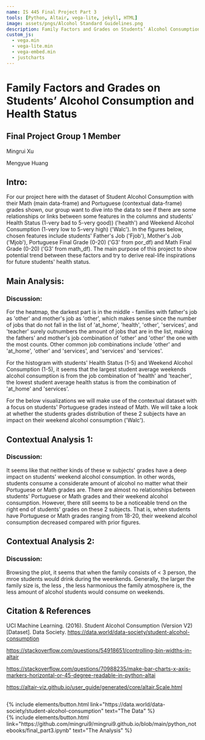 ```yaml
---
name: IS 445 Final Project Part 3
tools: [Python, Altair, vega-lite, jekyll, HTML]
image: assets/pngs/Alcohol Standard Guidelines.png
description: Family Factors and Grades on Students’ Alcohol Consumption and Health Status
custom_js:
  - vega.min
  - vega-lite.min
  - vega-embed.min
  - justcharts
---
```


# Family Factors and Grades on Students’ Alcohol Consumption and Health Status


## Final Project Group 1 Member

Mingrui Xu

Mengyue Huang


## Intro:
For our project here with the dataset of Student Alcohol Consumption with their Math (main data-frame) and Portuguese (contextual data-frame) grades shown, our group want to dive into the data to see if there are some relationships or links between some features in the columns and students' Health Status (1-very bad to 5-very good)) ('health') and Weekend Alcohol Consumption (1-very low to 5-very high) ('Walc'). In the figures below, chosen features include students' Father's Job ('Fjob'), Mother's Job ('Mjob'), Portuguese Final Grade (0-20) ('G3' from por_df) and Math Final Grade (0-20) ('G3' from math_df). The main purpose of this project to show potential trend between these factors and try to derive real-life inspirations for future students' health status.


## Main Analysis:
<vegachart schema-url="{{ site.baseurl }}/assets/json/main_dashboard.json" style="width: 100%"></vegachart>

### Discussion:
For the heatmap, the darkest part is in the middle - families with father's job as 'other' and mother's job as 'other', which makes sense since the number of jobs that do not fall in the list of 'at_home', 'health', 'other', 'services', and 'teacher' surely outnumbers the amount of jobs that are in the list, making the fathers' and mother's job combination of 'other' and 'other' the one with the most counts. Other common job combinations include 'other' and 'at_home', 'other' and 'services', and 'services' and 'services'.

For the histogram with students' Health Status (1-5) and Weekend Alcohol Consumption (1-5), it seems that the largest student average weekends alcohol consumption is from the job combination of 'health' and 'teacher', the lowest student average health status is from the combination of 'at_home' and 'services'.

For the below visualizations we will make use of the contextual dataset with a focus on students' Portuguese grades instead of Math. We will take a look at whether the students grades distribution of these 2 subjects have an impact on their weekend alcohol consumption ('Walc').


## Contextual Analysis 1:

<vegachart schema-url="{{ site.baseurl }}/assets/json/hist1_por.json" style="width: 100%"></vegachart>
<vegachart schema-url="{{ site.baseurl }}/assets/json/hist1_math.json" style="width: 100%"></vegachart>

### Discussion:
It seems like that neither kinds of these w subjects' grades have a deep impact on students' weekend alcohol consumption. In other words, students consume a considerate amount of alcohol no matter what their Portuguese or Math grades are. There are almost no relationships between students' Portuguese or Math grades and their weekend alcohol consumption. However, there still seems to be a noticeable trend on the right end of students' grades on these 2 subjects. That is, when students have Portuguese or Math grades ranging from 18-20, their weekend alcohol consumption decreased compared with prior figures.


## Contextual Analysis 2:

<vegachart schema-url="{{ site.baseurl }}/assets/json/heat2_por.json" style="width: 100%"></vegachart>

### Discussion:
Browsing the plot, it seems that when the family consists of < 3 person, the mroe students would drink during the weenkends. Generally, the larger the family size is, the less , the less harmonious the family atmosphere is, the less amount of alcohol students would consume on weekends.

## Citation & References

UCI Machine Learning. (2016). Student Alcohol Consumption (Version V2) [Dataset]. Data Society. https://data.world/data-society/student-alcohol-consumption

https://stackoverflow.com/questions/54918651/controlling-bin-widths-in-altair

https://stackoverflow.com/questions/70988235/make-bar-charts-x-axis-markers-horizontal-or-45-degree-readable-in-python-altai

https://altair-viz.github.io/user_guide/generated/core/altair.Scale.html


```
```

<!-- these are written in a combo of html and liquid --> 

<div class="left">
{% include elements/button.html link="https://data.world/data-society/student-alcohol-consumption" text="The Data" %}
</div>

<div class="right">
{% include elements/button.html link="https://github.com/mingrui9/mingrui9.github.io/blob/main/python_notebooks/final_part3.ipynb" text="The Analysis" %}
</div>
